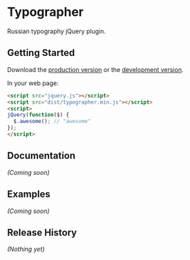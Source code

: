 # Typographer

Russian typography jQuery plugin.

## Getting Started
Download the [production version][min] or the [development version][max].

[min]: https://raw.github.com/yuraloginoff/typographer/master/dist/typographer.min.js
[max]: https://raw.github.com/yuraloginoff/typographer/master/dist/typographer.js

In your web page:

```html
<script src="jquery.js"></script>
<script src="dist/typographer.min.js"></script>
<script>
jQuery(function($) {
  $.awesome(); // "awesome"
});
</script>
```

## Documentation
_(Coming soon)_

## Examples
_(Coming soon)_

## Release History
_(Nothing yet)_
